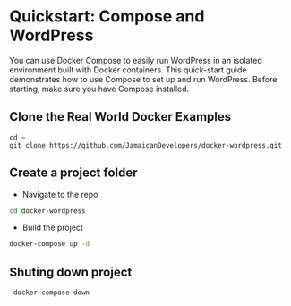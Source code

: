 # Quickstart: Compose and WordPress

You can use Docker Compose to easily run WordPress in an isolated environment built with Docker containers.
This quick-start guide demonstrates how to use Compose to set up and run WordPress. Before starting,
make sure you have Compose installed.

## Clone the Real World Docker Examples
```
cd ~
git clone https://github.com/JamaicanDevelopers/docker-wordpress.git
```

## Create a project folder

- Navigate to the repo
```bash
cd docker-wordpress
```
- Build the project
```bash
docker-compose up -d
```
## Shuting down project

```bash
 docker-compose down
 ```

